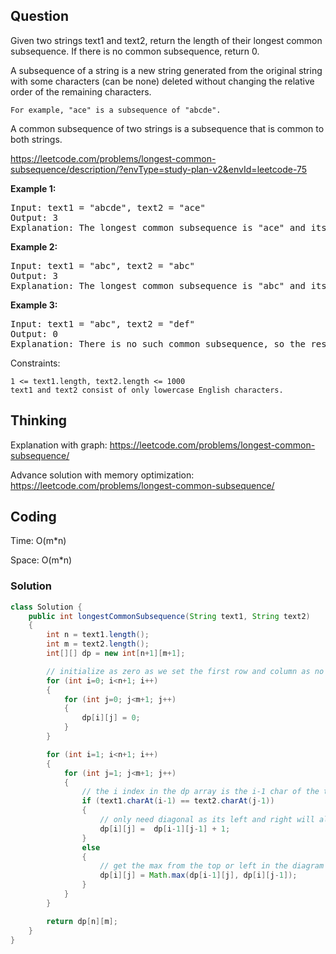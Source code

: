 ## Question
Given two strings text1 and text2, return the length of their longest common subsequence. If there is no common subsequence, return 0.

A subsequence of a string is a new string generated from the original string with some characters (can be none) deleted without changing the relative order of the remaining characters.

    For example, "ace" is a subsequence of "abcde".

A common subsequence of two strings is a subsequence that is common to both strings.

https://leetcode.com/problems/longest-common-subsequence/description/?envType=study-plan-v2&envId=leetcode-75

**Example 1:**
<pre>
Input: text1 = "abcde", text2 = "ace" 
Output: 3  
Explanation: The longest common subsequence is "ace" and its length is 3.
</pre>

**Example 2:**
<pre>
Input: text1 = "abc", text2 = "abc"
Output: 3
Explanation: The longest common subsequence is "abc" and its length is 3.
</pre>

**Example 3:**
<pre>
Input: text1 = "abc", text2 = "def"
Output: 0
Explanation: There is no such common subsequence, so the result is 0.
</pre>

Constraints:

    1 <= text1.length, text2.length <= 1000
    text1 and text2 consist of only lowercase English characters.


## Thinking
Explanation with graph: https://leetcode.com/problems/longest-common-subsequence/

Advance solution with memory optimization: https://leetcode.com/problems/longest-common-subsequence/

## Coding
Time: O(m*n)

Space: O(m*n)

### Solution
```java
class Solution {
    public int longestCommonSubsequence(String text1, String text2)
    {
        int n = text1.length();
        int m = text2.length();
        int[][] dp = new int[n+1][m+1];

        // initialize as zero as we set the first row and column as no chars
        for (int i=0; i<n+1; i++)
        {
            for (int j=0; j<m+1; j++)
            {
                dp[i][j] = 0;
            }
        }

        for (int i=1; i<n+1; i++)
        {
            for (int j=1; j<m+1; j++)
            {
                // the i index in the dp array is the i-1 char of the text
                if (text1.charAt(i-1) == text2.charAt(j-1))
                {
                    // only need diagonal as its left and right will always be the same
                    dp[i][j] =  dp[i-1][j-1] + 1;
                }
                else
                {
                    // get the max from the top or left in the diagram
                    dp[i][j] = Math.max(dp[i-1][j], dp[i][j-1]);
                }
            }
        }

        return dp[n][m];
    }
}
```

